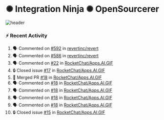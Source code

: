  
<h1 align="center">✺ Integration Ninja ✺ OpenSourcerer</h1>

![header](https://github.com/Nabhag8848/Nabhag8848/assets/65061890/3ecbdaa2-ea2a-4413-a40a-87945f5fb05a)

### :zap: Recent Activity

<!--START_SECTION:activity-->
1. 🗣 Commented on [#592](https://github.com/revertinc/revert/pull/592#issuecomment-2255791134) in [revertinc/revert](https://github.com/revertinc/revert)
2. 🗣 Commented on [#586](https://github.com/revertinc/revert/pull/586#issuecomment-2255790114) in [revertinc/revert](https://github.com/revertinc/revert)
3. 🗣 Commented on [#22](https://github.com/RocketChat/Apps.AI.GIF/pull/22#issuecomment-2254582669) in [RocketChat/Apps.AI.GIF](https://github.com/RocketChat/Apps.AI.GIF)
4. 🔒 Closed issue [#17](https://github.com/RocketChat/Apps.AI.GIF/issues/17) in [RocketChat/Apps.AI.GIF](https://github.com/RocketChat/Apps.AI.GIF)
5. 🎉 Merged PR [#18](https://github.com/RocketChat/Apps.AI.GIF/pull/18) in [RocketChat/Apps.AI.GIF](https://github.com/RocketChat/Apps.AI.GIF)
6. 🗣 Commented on [#18](https://github.com/RocketChat/Apps.AI.GIF/pull/18#issuecomment-2253857026) in [RocketChat/Apps.AI.GIF](https://github.com/RocketChat/Apps.AI.GIF)
7. 🗣 Commented on [#18](https://github.com/RocketChat/Apps.AI.GIF/pull/18#issuecomment-2250223211) in [RocketChat/Apps.AI.GIF](https://github.com/RocketChat/Apps.AI.GIF)
8. 🗣 Commented on [#18](https://github.com/RocketChat/Apps.AI.GIF/pull/18#issuecomment-2249576902) in [RocketChat/Apps.AI.GIF](https://github.com/RocketChat/Apps.AI.GIF)
9. 🗣 Commented on [#18](https://github.com/RocketChat/Apps.AI.GIF/pull/18#issuecomment-2247754736) in [RocketChat/Apps.AI.GIF](https://github.com/RocketChat/Apps.AI.GIF)
10. 🔒 Closed issue [#15](https://github.com/RocketChat/Apps.AI.GIF/issues/15) in [RocketChat/Apps.AI.GIF](https://github.com/RocketChat/Apps.AI.GIF)
<!--END_SECTION:activity-->

  



